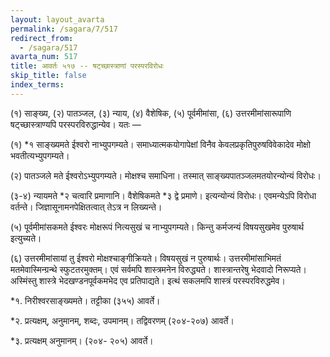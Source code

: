 ```yaml
---
layout: layout_avarta
permalink: /sagara/7/517
redirect_from:
  - /sagara/517
avarta_num: 517
title: आवर्तः ५१७ -- षट्च्छास्त्राणां परस्परविरोधः
skip_title: false
index_terms: 
---
```


(१) साङ्ख्य, (२) पातञ्जल, (३) न्याय, (४) वैशेषिक, (५) पूर्वमीमांसा, (६) उत्तरमीमांसारूपाणि षट्च्छास्त्राण्यपि परस्परविरुद्धान्येव। यतः —

(१) *१ साङ्ख्यमते ईश्वरो नाभ्युपगम्यते। समाध्यात्मकयोगापेक्षां विनैव
केवलप्रकृतिपुरुषविवेकादेव मोक्षो भवतीत्यभ्युपगम्यते।

(२) पातञ्जले मते ईश्वरोऽभ्युपगम्यते। मोक्षश्च समाधिना। तस्मात्
साङ्ख्यपातञ्जलमतयोरन्योन्यं विरोधः।

(३-४) न्यायमते *२ चत्वारि प्रमाणानि। वैशेषिकमते *३ द्वे प्रमाणे।
इत्यन्योन्यं विरोधः। एवमन्येऽपि विरोधा वर्तन्ते। जिज्ञासूनामनपेक्षितत्वात्
तेऽत्र न लिख्यन्ते।

(५) पूर्वमीमांसकमते ईश्वरः मोक्षरूपं नित्यसुखं च नाभ्युपगम्यते।
किन्तु कर्मजन्यं विषयसुखमेव पुरुषार्थ इत्युच्यते।

(६) उत्तरमीमांसायां तु ईश्वरो मोक्षश्चाङ्गीक्रियते। विषयसुखं न
पुरुषार्थः। उत्तरमीमांसाभिमतं मतमेवास्मिन्ग्रन्थे स्फुटतरमुक्तम्। एवं सर्वमपि
शास्त्रमनेन विरुद्ध्यते। शास्त्रान्तरेषु भेदवादो निरूप्यते। अस्मिंस्तु शास्त्रे
भेदखण्डनपूर्वकमभेद एव प्रतिपाद्यते। इत्थं सकलमपि शास्त्रं परस्परविरुद्धमेव।

<div class="footnote" markdown="1">
*१. निरीश्वरसाङ्ख्यमते। तट्टीका (३५५) आवर्ते।

*२. प्रत्यक्षम्, अनुमानम्, शब्दः, उपमानम्। तद्विवरणम् (२०४-२०७) आवर्ते।

*३. प्रत्यक्षम् अनुमानम्। (२०४- २०५) आवर्ते।
</div>